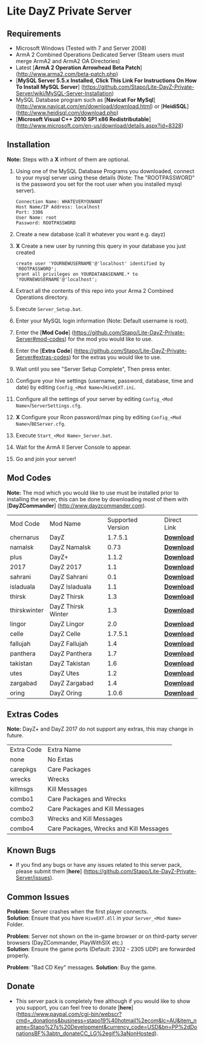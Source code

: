 Lite DayZ Private Server
========================

Requirements
------------

 - Microsoft Windows (Tested with 7 and Server 2008)
 - ArmA 2 Combined Operations Dedicated Server (Steam users must merge ArmA2 and ArmA2 OA Directories)
 - Latest [**ArmA 2 Operation Arrowhead Beta Patch**] (http://www.arma2.com/beta-patch.php)
 - [**MySQL Server 5.5.x Installed, Click This Link For Instructions On How To Install MySQL Server**] (https://github.com/Stapo/Lite-DayZ-Private-Server/wiki/MySQL-Server-Installation)
 - MySQL Database program such as [**Navicat For MySql**] (http://www.navicat.com/en/download/download.html) or [**HeidiSQL**] (http://www.heidisql.com/download.php)
 - [**Microsoft Visual C++ 2010 SP1 x86 Redistributable**] (http://www.microsoft.com/en-us/download/details.aspx?id=8328)

Installation
------------

 **Note:** Steps with a **X** infront of them are optional.

 1. Using one of the MySQL Database Programs you downloaded, connect to your mysql server using these details (Note: The "ROOTPASSWORD" is the password you set for the root user when you installed mysql server).
 
		Connection Name: WHATEVERYOUWANT
		Host Name/IP Address: localhost
		Port: 3306
		User Name: root
		Password: ROOTPASSWORD

 2. Create a new database (call it whatever you want e.g. dayz)
 3. **X** Create a new user by running this query in your database you just created 
 
		create user 'YOURNEWUSERNAME'@'localhost' identified by 'ROOTPASSWORD';
		grant all privileges on YOURDATABASENAME.* to 'YOURNEWUSERNAME'@'localhost';
		
 4. Extract all the contents of this repo into your Arma 2 Combined Operations directory.
 5. Execute `Server_Setup.bat`.
 6. Enter your MySQL login information (Note: Default username is root).
 7. Enter the [**Mod Code**] (https://github.com/Stapo/Lite-DayZ-Private-Server#mod-codes) for the mod you would like to use.
 8. Enter the [**Extra Code**] (https://github.com/Stapo/Lite-DayZ-Private-Server#extras-codes) for the extras you would like to use.
 9. Wait until you see "Server Setup Complete", Then press enter.
 10. Configure your hive settings (username, password, database, time and date) by editing `Config_<Mod Name>`/`HiveEXT.ini`.
 11. Configure all the settings of your server by editing `Config_<Mod Name>`/`ServerSettings.cfg`.
 12. **X** Configure your Rcon password/max ping by editing `Config_<Mod Name>`/`BEServer.cfg`.
 13. Execute `Start_<Mod Name>_Server.bat`.
 14. Wait for the ArmA II Server Console to appear.
 15. Go and join your server!
 
Mod Codes
---------

 **Note:** The mod which you would like to use must be installed prior to installing the server, this can be done by downloading most of them with [**DayZCommander**] (http://www.dayzcommander.com).

<table>
  <tr>
    <td>Mod Code</td><td>Mod Name</td><td>Supported Version</td><td>Direct Link</td>
  </tr>
  <tr>
    <td>chernarus</td><td>DayZ</td><td>1.7.5.1</td><td><b><a href="http://cdn.dayz.st/dayzcommander/DayZ-1.7.5.1.rar" >Download</a></b></td>
  </tr>
  <tr>
    <td>namalsk</td><td>DayZ Namalsk</td><td>0.73</td><td><b><a href="http://cdn.dayz.st/dayzcommander/DayZNamalsk-0.73.rar" >Download</a></b></td>
  </tr>
  <tr>
    <td>plus</td><td>DayZ+</td><td>1.1.2</td><td><b><a href="http://cdn.dayz.st/dayzcommander/DayZPlus-1.1.2.rar" >Download</a></b></td>
  </tr>
  <tr>
    <td>2017</td><td>DayZ 2017</td><td>1.1</td><td><b><a href="http://cdn.dayz.st/dayzcommander/DayZ2017-1.1.rar" >Download</a></b></td>
  </tr>
  <tr>
    <td>sahrani</td><td>DayZ Sahrani</td><td>0.1</td><td><b><a href="http://5.135.153.158/@DayZ_Sahrani.rar" >Download</a></b></td>
  </tr>
  <tr>
    <td>isladuala</td><td>DayZ Isladuala</td><td>1.1</td><td><b><a href="http://cdn.dayz.st/dayzcommander/DayZIsladuala-1.1.rar" >Download</a></b></td>
  </tr>
  <tr>
    <td>thirsk</td><td>DayZ Thirsk</td><td>1.3</td><td><b><a href="http://cdn.dayz.st/dayzcommander/DayZThirsk-1.3.rar" >Download</a></b></td>
  </tr>
  <tr>
    <td>thirskwinter</td><td>DayZ Thirsk Winter</td><td>1.3</td><td><b><a href="http://cdn.dayz.st/dayzcommander/DayZThirsk-1.3.rar" >Download</a></b></td>
  </tr>
  <tr>
    <td>lingor</td><td>DayZ Lingor</td><td>2.0</td><td><b><a href="http://dl.skaronator.com/DayZLingorSkaro-2.0.rar" >Download</a></b></td>
  </tr>
  <tr>
    <td>celle</td><td>DayZ Celle</td><td>1.7.5.1</td><td><b><a href="http://opendayz.net/index.php?threads/v1-7-5-1-celle-release-download-here.7711/" >Download</a></b></td>
  </tr>
  <tr>
    <td>fallujah</td><td>DayZ Fallujah</td><td>1.4</td><td><b><a href="http://cdn.dayz.st/dayzcommander/DayZFallujah-1.4.rar" >Download</a></b></td>
  </tr>
  <tr>
    <td>panthera</td><td>DayZ Panthera</td><td>1.7</td><td><b><a href="http://cdn.dayz.st/dayzcommander/DayZPanthera-1.7.rar" >Download</a></b></td>
  </tr>
  <tr>
    <td>takistan</td><td>DayZ Takistan</td><td>1.6</td><td><b><a href="http://cdn.dayz.st/dayzcommander/DayZTakistan-1.6.rar" >Download</a></b></td>
  </tr>
  <tr>
    <td>utes</td><td>DayZ Utes</td><td>1.2</td><td><b><a href="http://cdn.dayz.st/dayzcommander/DayZUtes-1.2.rar" >Download</a></b></td>
  </tr>
  <tr>
    <td>zargabad</td><td>DayZ Zargabad</td><td>1.4</td><td><b><a href="http://cdn.dayz.st/dayzcommander/DayZZargabad-1.4.rar" >Download</a></b></td>
  </tr>
  <tr>
    <td>oring</td><td>DayZ Oring</td><td>1.0.6</td><td><b><a href="http://cdn.dayz.st/dayzcommander/DayZOring-1.0.6.rar" >Download</a></b></td>
  </tr>
</table>

Extras Codes
------------

 **Note:** DayZ+ and DayZ 2017 do not support any extras, this may change in future.

<table>
  <tr>
    <td>Extra Code</td><td>Extra Name</td>
  </tr>
  <tr>
    <td>none</td><td>No Extas</td>
  </tr>
  <tr>
    <td>carepkgs</td><td>Care Packages</td>
  </tr>
  <tr>
    <td>wrecks</td><td>Wrecks</td>
  </tr>
  <tr>
    <td>killmsgs</td><td>Kill Messages</td>
  </tr>
  <tr>
    <td>combo1</td><td>Care Packages and Wrecks</td>
  </tr>
  <tr>
    <td>combo2</td><td>Care Packages and Kill Messages</td>
  </tr>
  <tr>
    <td>combo3</td><td>Wrecks and Kill Messages</td>
  </tr>
  <tr>
    <td>combo4</td><td>Care Packages, Wrecks and Kill Messages</td>
  </tr>
</table>

Known Bugs
----------

 - If you find any bugs or have any issues related to this server pack, please submit them [**here**] (https://github.com/Stapo/Lite-DayZ-Private-Server/issues).

Common Issues
-------------

**Problem**: Server crashes when the first player connects.					
**Solution**: Ensure that you have `HiveEXT.dll` in your `Server_<Mod Name>` Folder.

**Problem**: Server not shown on the in-game browser or on third-party server browsers (DayZCommander, PlayWithSIX etc.)       
**Solution**: Ensure the game ports (Default: 2302 - 2305 UDP) are forwarded properly. 

**Problem**: "Bad CD Key" messages.
**Solution**: Buy the game.

Donate
------

 - This server pack is completely free although if you would like to show you support, you can feel free to donate [**here**] (https://www.paypal.com/cgi-bin/webscr?cmd=_donations&business=stapo19%40hotmail%2ecom&lc=AU&item_name=Stapo%27s%20Development&currency_code=USD&bn=PP%2dDonationsBF%3abtn_donateCC_LG%2egif%3aNonHosted).
